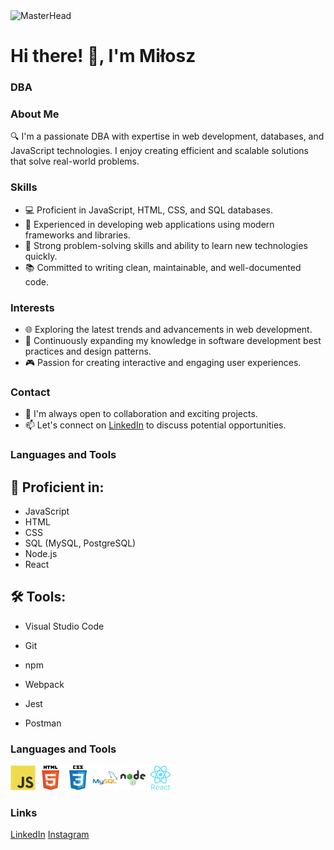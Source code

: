 <!DOCTYPE html>
<html>
<head>
  
</head>
<body>
  <div class="container">
    <div class="header">
      <img src="https://user-images.githubusercontent.com/74038190/225813708-98b745f2-7d22-48cf-9150-083f1b00d6c9.gif" alt="MasterHead">
      <h1>Hi there! 👋, I'm Miłosz</h1>
      <h3>DBA</h3>
    </div>
    <div class="content">
   
### About Me
🔍 I'm a passionate DBA with expertise in web development, databases, and JavaScript technologies. I enjoy creating efficient and scalable solutions that solve real-world problems.

### Skills
- 💻 Proficient in JavaScript, HTML, CSS, and SQL databases.
- 🌟 Experienced in developing web applications using modern frameworks and libraries.
- 🚀 Strong problem-solving skills and ability to learn new technologies quickly.
- 📚 Committed to writing clean, maintainable, and well-documented code.

### Interests
- 🌐 Exploring the latest trends and advancements in web development.
- 🧠 Continuously expanding my knowledge in software development best practices and design patterns.
- 🎮 Passion for creating interactive and engaging user experiences.

### Contact
- 🤝 I'm always open to collaboration and exciting projects.
- 📫 Let's connect on [LinkedIn](https://www.linkedin.com/in/mi%C5%82osz-kordzi%C5%84ski-a85947254) to discuss potential opportunities.

### Languages and Tools
## 🧠 Proficient in:
- JavaScript
- HTML
- CSS
- SQL (MySQL, PostgreSQL)
- Node.js
- React
  
## 🛠 Tools:
- Visual Studio Code
- Git
- npm
- Webpack
- Jest
- Postman
  
    </div>

    <div class="skills">
      <h3>Languages and Tools</h3>
      <p>
        <img src="https://raw.githubusercontent.com/devicons/devicon/master/icons/javascript/javascript-original.svg" alt="JavaScript" width="40" height="40">
        <img src="https://raw.githubusercontent.com/devicons/devicon/master/icons/html5/html5-original-wordmark.svg" alt="HTML5" width="40" height="40">
        <img src="https://raw.githubusercontent.com/devicons/devicon/master/icons/css3/css3-original-wordmark.svg" alt="CSS3" width="40" height="40">
        <img src="https://raw.githubusercontent.com/devicons/devicon/master/icons/mysql/mysql-original-wordmark.svg" alt="MySQL" width="40" height="40">
        <img src="https://raw.githubusercontent.com/devicons/devicon/master/icons/nodejs/nodejs-original-wordmark.svg" alt="Node.js" width="40" height="40">
        <img src="https://raw.githubusercontent.com/devicons/devicon/master/icons/react/react-original-wordmark.svg" alt="React" width="40" height="40">
      </p>
    </div>

    <div class="links">
      <h3>Links</h3>
      <p>
        <a href="https://www.linkedin.com/in/mi%C5%82osz-kordzi%C5%84ski-a85947254" target="_blank">LinkedIn</a>
        <a href="https://instagram.com/milekgym" target="_blank">Instagram</a>
      </p>
    </div>
  </div>
</body>
</html>
